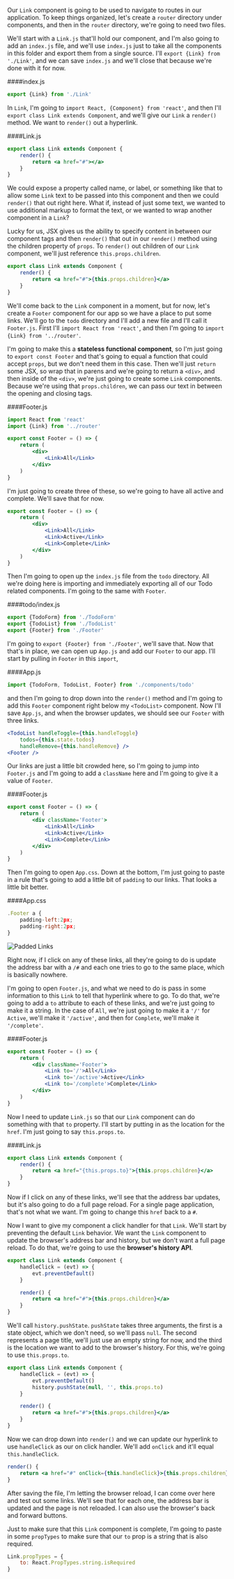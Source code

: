 Our `Link` component is going to be used to navigate to routes in our application. To keep things organized, let's create a `router` directory under components, and then in the `router` directory, we're going to need two files.

We'll start with a `Link.js` that'll hold our component, and I'm also going to add an `index.js` file, and we'll use `index.js` just to take all the components in this folder and export them from a single source. I'll `export {Link} from './Link'`, and we can save `index.js` and we'll close that because we're done with it for now.

####index.js
```jsx
export {Link} from './Link'
```

In `Link`, I'm going to `import React, {Component} from 'react'`, and then I'll `export class Link extends Component`, and we'll give our `Link` a `render()` method. We want to `render()` out a hyperlink.

####Link.js
```jsx
export class Link extends Component {
    render() {
        return <a href="#"></a>
    }
}
```

We could expose a property called name, or label, or something like that to allow some `Link` text to be passed into this component and then we could `render()` that out right here. What if, instead of just some text, we wanted to use additional markup to format the text, or we wanted to wrap another component in a `Link`?

Lucky for us, JSX gives us the ability to specify content in between our component tags and then `render()` that out in our `render()` method using the children property of `props`. To `render()` out children of our `Link` component, we'll just reference `this.props.children`.

```jsx
export class Link extends Component {
    render() {
        return <a href="#">{this.props.children}</a>
    }
}
```

We'll come back to the `Link` component in a moment, but for now, let's create a `Footer` component for our app so we have a place to put some links. We'll go to the `todo` directory and I'll add a new file and I'll call it `Footer.js`. First I'll `import React from 'react'`, and then I'm going to `import {Link} from '../router'`.

I'm going to make this a **stateless functional component**, so I'm just going to `export const Footer` and that's going to equal a function that could accept `props`, but we don't need them in this case. Then we'll just `return` some JSX, so wrap that in parens and we're going to return a `<div>`, and then inside of the `<div>`, we're just going to create some `Link` components. Because we're using that `props.children`, we can pass our text in between the opening and closing tags.

####Footer.js
```jsx
import React from 'react'
import {Link} from '../router'

export const Footer = () => {
    return (
        <div>
            <Link>All</Link>
        </div>  
    )
}
```

I'm just going to create three of these, so we're going to have all active and complete. We'll save that for now. 

```jsx
export const Footer = () => {
    return (
        <div>
            <Link>All</Link>
            <Link>Active</Link>
            <Link>Complete</Link>
        </div>  
    )
}
```

Then I'm going to open up the `index.js` file from the `todo` directory. All we're doing here is importing and immediately exporting all of our Todo related components. I'm going to the same with `Footer`.

####todo/index.js
```jsx
export {TodoForm} from './TodoForm'
export {TodoList} from './TodoList'
export {Footer} from './Footer'
```

I'm going to `export {Footer} from './Footer'`, we'll save that. Now that that's in place, we can open up `App.js` and add our `Footer` to our app. I'll start by pulling in `Footer` in this `import`, 

####App.js
```jsx
import {TodoForm, TodoList, Footer} from './components/todo'
```

and then I'm going to drop down into the `render()` method and I'm going to add this `Footer` component right below my `<TodoList>` component. Now I'll save `App.js`, and when the browser updates, we should see our `Footer` with three links.

```jsx
<TodoList handleToggle={this.handleToggle}
    todos={this.state.todos}
    handleRemove={this.handleRemove} />
<Footer />
```

Our links are just a little bit crowded here, so I'm going to jump into `Footer.js` and I'm going to add a `className` here and I'm going to give it a value of `Footer`. 

####Footer.js
```jsx
export const Footer = () => {
    return (
        <div className='Footer'>
            <Link>All</Link>
            <Link>Active</Link>
            <Link>Complete</Link>
        </div>  
    )
}
```

Then I'm going to open `App.css`. Down at the bottom, I'm just going to paste in a rule that's going to add a little bit of `padding` to our links. That looks a little bit better.

####App.css
```jsx
.Footer a {
    padding-left:2px;
    padding-right:2px;
}
```

![Padded Links](../images/react-build-a-link-component-to-navigate-to-routes-in-react-padded-links.png)

Right now, if I click on any of these links, all they're going to do is update the address bar with a `/#` and each one tries to go to the same place, which is basically nowhere.

I'm going to open `Footer.js`, and what we need to do is pass in some information to this `Link` to tell that hyperlink where to go. To do that, we're going to add a `to` attribute to each of these links, and we're just going to make it a string. In the case of `All`, we're just going to make it a `'/'` for `Active`, we'll make it `'/active'`, and then for `Complete`, we'll make it `'/complete'`.

####Footer.js
```jsx
export const Footer = () => {
    return (
        <div className='Footer'>
            <Link to='/'>All</Link>
            <Link to='/active'>Active</Link>
            <Link to='/complete'>Complete</Link>
        </div>  
    )
}
```

Now I need to update `Link.js` so that our `Link` component can do something with that `to` property. I'll start by putting in as the location for the `href`. I'm just going to say `this.props.to`. 

####Link.js
```jsx
export class Link extends Component {
    render() {
        return <a href="{this.props.to}">{this.props.children}</a>
    }
}
```

Now if I click on any of these links, we'll see that the address bar updates, but it's also going to do a full page reload. For a single page application, that's not what we want. I'm going to change this `href` back to a `#`.

Now I want to give my component a click handler for that `Link`. We'll start by preventing the default `Link` behavior. We want the `Link` component to update the browser's address bar and history, but we don't want a full page reload. To do that, we're going to use the **browser's history API**.

```jsx
export class Link extends Component {
    handleClick = (evt) => {
        evt.preventDefault()
    }

    render() {
        return <a href="#">{this.props.children}</a>
    }
}
```

We'll call `history.pushState`. `pushState` takes three arguments, the first is a state object, which we don't need, so we'll pass `null`. The second represents a page title, we'll just use an empty string for now, and the third is the location we want to add to the browser's history. For this, we're going to use `this.props.to`.

```jsx
export class Link extends Component {
    handleClick = (evt) => {
        evt.preventDefault()
        history.pushState(null, '', this.props.to)
    }

    render() {
        return <a href="#">{this.props.children}</a>
    }
}
```

Now we can drop down into `render()` and we can update our hyperlink to use `handleClick` as our on click handler. We'll add `onClick` and it'll equal `this.handleClick`. 

```jsx
render() {
    return <a href="#" onClick={this.handleClick}>{this.props.children}</a>
}
```

After saving the file, I'm letting the browser reload, I can come over here and test out some links. We'll see that for each one, the address bar is updated and the page is not reloaded. I can also use the browser's back and forward buttons.

Just to make sure that this `Link` component is complete, I'm going to paste in some `propTypes` to make sure that our `to` prop is a string that is also required.

```jsx
Link.propTypes = {
    to: React.PropTypes.string.isRequired
}
```